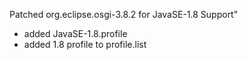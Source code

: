 Patched org.eclipse.osgi-3.8.2 for JavaSE-1.8 Support"
- added JavaSE-1.8.profile
- added 1.8 profile to profile.list
